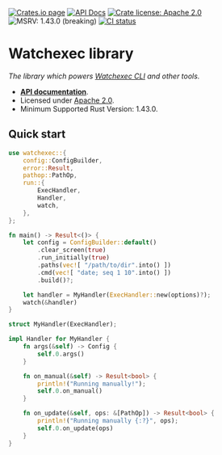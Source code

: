 [![Crates.io page](https://badgen.net/crates/v/watchexec)](https://crates.io/crates/watchexec)
[![API Docs](https://docs.rs/watchexec/badge.svg)][docs]
[![Crate license: Apache 2.0](https://badgen.net/badge/license/Apache%202.0)][license]
![MSRV: 1.43.0 (breaking)](https://badgen.net/badge/MSRV/1.43.0%20%28breaking%29/green)
[![CI status](https://github.com/watchexec/watchexec/actions/workflows/check.yml/badge.svg)](https://github.com/watchexec/watchexec/actions/workflows/check.yml)

# Watchexec library

_The library which powers [Watchexec CLI](https://watchexec.github.io) and other tools._

- **[API documentation][docs]**.
- Licensed under [Apache 2.0][license].
- Minimum Supported Rust Version: 1.43.0.

[docs]: https://docs.rs/watchexec
[license]: ../LICENSE


## Quick start

```rust
use watchexec::{
    config::ConfigBuilder,
    error::Result,
    pathop::PathOp,
    run::{
        ExecHandler,
        Handler,
        watch,
    },
};

fn main() -> Result<()> {
    let config = ConfigBuilder::default()
        .clear_screen(true)
        .run_initially(true)
        .paths(vec![ "/path/to/dir".into() ])
        .cmd(vec![ "date; seq 1 10".into() ])
        .build()?;

    let handler = MyHandler(ExecHandler::new(options)?);
    watch(&handler)
}

struct MyHandler(ExecHandler);

impl Handler for MyHandler {
    fn args(&self) -> Config {
        self.0.args()
    }

    fn on_manual(&self) -> Result<bool> {
        println!("Running manually!");
        self.0.on_manual()
    }

    fn on_update(&self, ops: &[PathOp]) -> Result<bool> {
        println!("Running manually {:?}", ops);
        self.0.on_update(ops)
    }
}
```
